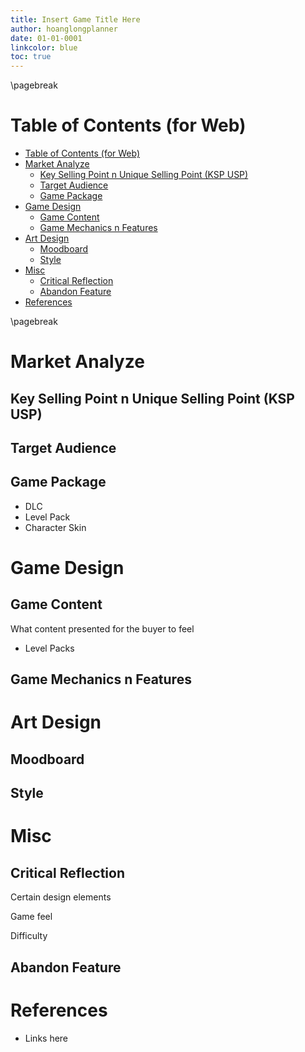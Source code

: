 ```yaml
---
title: Insert Game Title Here
author: hoanglongplanner
date: 01-01-0001
linkcolor: blue
toc: true
---
```


\pagebreak

# Table of Contents (for Web)
- [Table of Contents (for Web)](#table-of-contents-for-web)
- [Market Analyze](#market-analyze)
  - [Key Selling Point n Unique Selling Point (KSP USP)](#key-selling-point-n-unique-selling-point-ksp-usp)
  - [Target Audience](#target-audience)
  - [Game Package](#game-package)
- [Game Design](#game-design)
  - [Game Content](#game-content)
  - [Game Mechanics n Features](#game-mechanics-n-features)
- [Art Design](#art-design)
  - [Moodboard](#moodboard)
  - [Style](#style)
- [Misc](#misc)
  - [Critical Reflection](#critical-reflection)
  - [Abandon Feature](#abandon-feature)
- [References](#references)

\pagebreak

# Market Analyze

## Key Selling Point n Unique Selling Point (KSP USP)

## Target Audience

## Game Package
- DLC
- Level Pack
- Character Skin

# Game Design

## Game Content

What content presented for the buyer to feel
- Level Packs

## Game Mechanics n Features

# Art Design

## Moodboard

## Style

# Misc

## Critical Reflection
Certain design elements

Game feel

Difficulty

## Abandon Feature

# References
- Links here